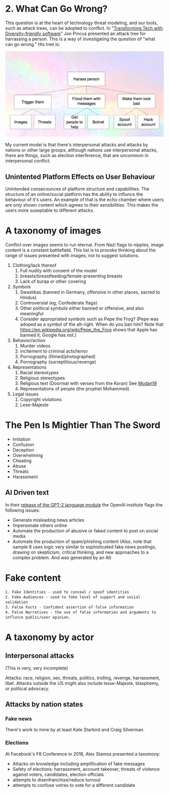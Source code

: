 # 2. What Can Go Wrong?

This question is at the heart of technology threat modeling, and our tools, such as attack trees, can be adopted to conflict.  In "[Transforming Tech with Diversity-friendly software](https://docs.google.com/presentation/d/1JB3bTbJvjEypKlPu1JKV20Oz9YlF5zRCl3vLIPdDTrA/edit#slide=id.g2073602466_0_140)" Jon Pincus presented an attack tree for harrassing a person.  This is a way of investigating the question of "what can go wrong."  His tree is:

![A threat tree for harrassment comprised of triggering, flooding and making them look bad](https://github.com/adamshostack/conflictmodeling/blob/master/images/Harrassment-attack-tree-by-Pincus.png)

My current model is that there's interpersonal attacks and attacks by
nations or other large groups, although nations use interpersonal
attacks, there are things, such as election interference, that are
uncommon in interpersonal conflict.

##  Unintented Platform Effects on User Behaviour
Unintended consecounces of platform structure and capabilities. The structure of an online/social platform has the ability to influnce the behaviour of it's users. An example of that is the echo chamber where users are only shown content which agrees to their sensibilities. This makes the users more suseptable to different attacks.

# A taxonomy of images
Conflict over images seems to run eternal.  From Nazi flags to nipples, image content is a constant battlefield.  This list is to provoke thinking about the range of issues presented with images, not to suggest solutions.

1. Clothing/lack thereof
     1. Full nudity with consent of the model
     2. breasts/breastfeeding/female-presenting breasts
     3. Lack of burqa or other covering
2. Symbols
     1. Swastikas (banned in Germany, offensive in other places, sacred to Hindus)
     2. Controversial (eg, Confederate flags)
     3. Other political symbols either banned or offensive, and also meaningful
     4. Consider appropriated symbols such as Pepe the Frog?  (Pepe was adoped as a symbol of the alt-right. When do you ban him? Note that https://en.wikipedia.org/wiki/Pepe_the_Frog shows that Apple has banned it, Google has not.)
3. Behavior/action
    1. Murder videos
    2. incitement to criminal acts/terror
    3. Pornography (filmed/photographed)
    4. Pornography (surreptitious/revenge)
4. Representations
    1. Racial stereotypes
    2. Religious stereotypes
    3. Religious text (Doormat with verses from the Koran) See [Modan19](https://www.cair.com/good_news_alert_cair_welcomes_amazon_s_removal_of_doormats_bath_mats_with_islamic_religious_text)
    3. Representations of people (the prophet Mohammed)
5. Legal issues
     1. Copyright violations
     2. Lese-Majeste

# The Pen Is Mightier Than The Sword

* Imitation
* Confusion
* Deception
* Overwhelming
* Cheating
* Abuse
* Threats
* Harassment

## AI Driven text

In their [release of the GPT-2 language module](https://blog.openai.com/better-language-models/) the OpenAI institute flags the following issues:
* Generate misleading news articles
* Impersonate others online
* Automate the production of abusive or faked content to post on social media
* Automate the production of spam/phishing content
(Also, note that sample 8 uses logic very similar to sophisticated fake news postings, drawing on skepticism, critical thinking, and new approaches to a complex problem.  And was generated by an AI)






# Fake content
    1. Fake Identities - used to conceal / spoof identities
    2. Fake Audiences - used to fake level of support and social validation
    3. False Facts - Confident assertion of false information
    4. False Narratives - the use of false information and arguments to influnce public/user opinion.
   


# A taxonomy by actor

## Interpersonal attacks
(This is very, very incomplete)

Attacks: race, religion, sex, threats, politics, trolling, revenge, harrassment, libel.
Attacks outside the US might also include lesse-Majeste, blasphemy, or political advocacy.

## Attacks by nation states

### Fake news
There's work to mine by at least Kate Starbird and Craig Silverman.

### Elections 
At Facebook's F8 Conference in 2018, Alex Stamos presented a taxomony:  

* Attacks on knowledge including amplification of fake messages
* Safety of elections: harrassment, account takeover, threats of violence against voters, candidates, election officials
* attempts to disenfranchise/reduce turnout
* attempts to confuse votres to vote for a different candidate

 
